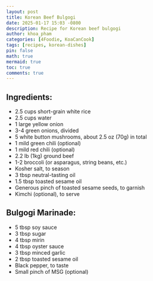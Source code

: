 ```yaml
---
layout: post
title: Korean Beef Bulgogi
date: 2025-01-17 15:03 -0800
description: Recipe for Korean beef bulgogi
author: khoa_pham
categories: [4Foodie, KoaCanCook]
tags: [recipes, korean-dishes]
pin: false
math: true
mermaid: true
toc: true
comments: true
---
```


## Ingredients:

- 2.5 cups short-grain white rice
- 2.5 cups water
- 1 large yellow onion
- 3-4 green onions, divided
- 5 white button mushrooms, about 2.5 oz (70g) in total
- 1 mild green chili (optional)
- 1 mild red chili (optional)
- 2.2 lb (1kg) ground beef
- 1-2 broccoli (or asparagus, string beans, etc.)
- Kosher salt, to season
- 3 tbsp neutral-tasting oil
- 1.5 tbsp toasted sesame oil
- Generous pinch of toasted sesame seeds, to garnish
- Kimchi (optional), to serve

## Bulgogi Marinade:

- 5 tbsp soy sauce
- 3 tbsp sugar
- 4 tbsp mirin
- 4 tbsp oyster sauce
- 3 tbsp minced garlic
- 2 tbsp toasted sesame oil
- Black pepper, to taste
- Small pinch of MSG (optional)